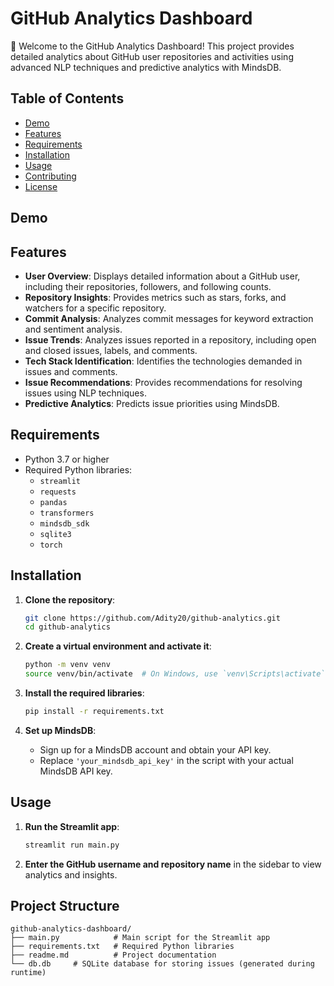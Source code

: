 # GitHub Analytics Dashboard

🌟 Welcome to the GitHub Analytics Dashboard! This project provides detailed analytics about GitHub user repositories and activities using advanced NLP techniques and predictive analytics with MindsDB.

## Table of Contents
- [Demo](#demo)
- [Features](#features)
- [Requirements](#requirements)
- [Installation](#installation)
- [Usage](#usage)
- [Contributing](#contributing)
- [License](#license)


## Demo

## Features

- **User Overview**: Displays detailed information about a GitHub user, including their repositories, followers, and following counts.
- **Repository Insights**: Provides metrics such as stars, forks, and watchers for a specific repository.
- **Commit Analysis**: Analyzes commit messages for keyword extraction and sentiment analysis.
- **Issue Trends**: Analyzes issues reported in a repository, including open and closed issues, labels, and comments.
- **Tech Stack Identification**: Identifies the technologies demanded in issues and comments.
- **Issue Recommendations**: Provides recommendations for resolving issues using NLP techniques.
- **Predictive Analytics**: Predicts issue priorities using MindsDB.

## Requirements

- Python 3.7 or higher
- Required Python libraries:
  - `streamlit`
  - `requests`
  - `pandas`
  - `transformers`
  - `mindsdb_sdk`
  - `sqlite3`
  - `torch`

## Installation

1. **Clone the repository**:

    ```sh
    git clone https://github.com/Adity20/github-analytics.git
    cd github-analytics
    ```

2. **Create a virtual environment and activate it**:

    ```sh
    python -m venv venv
    source venv/bin/activate  # On Windows, use `venv\Scripts\activate`
    ```

3. **Install the required libraries**:

    ```sh
    pip install -r requirements.txt
    ```

4. **Set up MindsDB**:

    - Sign up for a MindsDB account and obtain your API key.
    - Replace `'your_mindsdb_api_key'` in the script with your actual MindsDB API key.

## Usage

1. **Run the Streamlit app**:

    ```sh
    streamlit run main.py
    ```

2. **Enter the GitHub username and repository name** in the sidebar to view analytics and insights.

## Project Structure

```plaintext
github-analytics-dashboard/
├── main.py            # Main script for the Streamlit app
├── requirements.txt   # Required Python libraries
├── readme.md          # Project documentation
└── db.db     # SQLite database for storing issues (generated during runtime)
